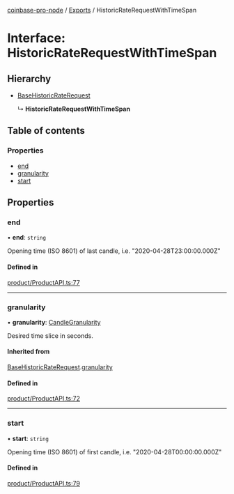 [coinbase-pro-node](../README.md) / [Exports](../modules.md) / HistoricRateRequestWithTimeSpan

# Interface: HistoricRateRequestWithTimeSpan

## Hierarchy

- [BaseHistoricRateRequest](basehistoricraterequest.md)

  ↳ **HistoricRateRequestWithTimeSpan**

## Table of contents

### Properties

- [end](historicraterequestwithtimespan.md#end)
- [granularity](historicraterequestwithtimespan.md#granularity)
- [start](historicraterequestwithtimespan.md#start)

## Properties

### end

• **end**: `string`

Opening time (ISO 8601) of last candle, i.e. "2020-04-28T23:00:00.000Z"

#### Defined in

[product/ProductAPI.ts:77](https://github.com/bennycode/coinbase-pro-node/blob/4fcd15c/src/product/ProductAPI.ts#L77)

---

### granularity

• **granularity**: [CandleGranularity](../enums/candlegranularity.md)

Desired time slice in seconds.

#### Inherited from

[BaseHistoricRateRequest](basehistoricraterequest.md).[granularity](basehistoricraterequest.md#granularity)

#### Defined in

[product/ProductAPI.ts:72](https://github.com/bennycode/coinbase-pro-node/blob/4fcd15c/src/product/ProductAPI.ts#L72)

---

### start

• **start**: `string`

Opening time (ISO 8601) of first candle, i.e. "2020-04-28T00:00:00.000Z"

#### Defined in

[product/ProductAPI.ts:79](https://github.com/bennycode/coinbase-pro-node/blob/4fcd15c/src/product/ProductAPI.ts#L79)
